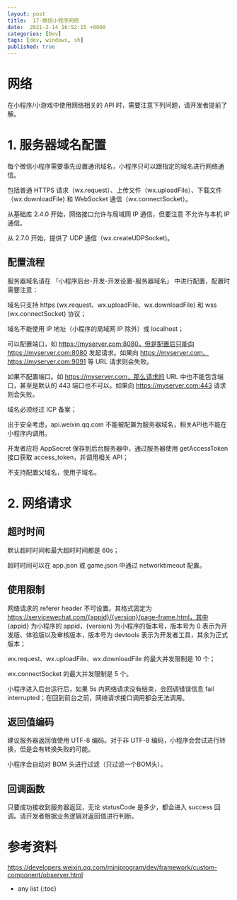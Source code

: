 ```yaml
---
layout: post
title:  17-微信小程序网络
date:  2021-2-14 16:52:15 +0800
categories: [Dev]
tags: [dev, windows, sh]
published: true
---
```


# 网络

在小程序/小游戏中使用网络相关的 API 时，需要注意下列问题，请开发者提前了解。

# 1. 服务器域名配置

每个微信小程序需要事先设置通讯域名，小程序只可以跟指定的域名进行网络通信。

包括普通 HTTPS 请求（wx.request）、上传文件（wx.uploadFile）、下载文件（wx.downloadFile) 和 WebSocket 通信（wx.connectSocket）。

从基础库 2.4.0 开始，网络接口允许与局域网 IP 通信，但要注意 不允许与本机 IP 通信。

从 2.7.0 开始，提供了 UDP 通信（wx.createUDPSocket)。

## 配置流程

服务器域名请在 「小程序后台-开发-开发设置-服务器域名」 中进行配置，配置时需要注意：

域名只支持 https (wx.request、wx.uploadFile、wx.downloadFile) 和 wss (wx.connectSocket) 协议；

域名不能使用 IP 地址（小程序的局域网 IP 除外）或 localhost；

可以配置端口，如 https://myserver.com:8080，但是配置后只能向 https://myserver.com:8080 发起请求。如果向 https://myserver.com、https://myserver.com:9091 等 URL 请求则会失败。

如果不配置端口。如 https://myserver.com，那么请求的 URL 中也不能包含端口，甚至是默认的 443 端口也不可以。如果向 https://myserver.com:443 请求则会失败。

域名必须经过 ICP 备案；

出于安全考虑，api.weixin.qq.com 不能被配置为服务器域名，相关API也不能在小程序内调用。 

开发者应将 AppSecret 保存到后台服务器中，通过服务器使用 getAccessToken 接口获取 access_token，并调用相关 API；

不支持配置父域名，使用子域名。


# 2. 网络请求

## 超时时间

默认超时时间和最大超时时间都是 60s；

超时时间可以在 app.json 或 game.json 中通过 networktimeout 配置。

## 使用限制

网络请求的 referer header 不可设置。其格式固定为 https://servicewechat.com/{appid}/{version}/page-frame.html，其中 {appid} 为小程序的 appid，{version} 为小程序的版本号，版本号为 0 表示为开发版、体验版以及审核版本，版本号为 devtools 表示为开发者工具，其余为正式版本；

wx.request、wx.uploadFile、wx.downloadFile 的最大并发限制是 10 个；

wx.connectSocket 的最大并发限制是 5 个。

小程序进入后台运行后，如果 5s 内网络请求没有结束，会回调错误信息 fail interrupted；在回到前台之前，网络请求接口调用都会无法调用。

## 返回值编码

建议服务器返回值使用 UTF-8 编码。对于非 UTF-8 编码，小程序会尝试进行转换，但是会有转换失败的可能。

小程序会自动对 BOM 头进行过滤（只过滤一个BOM头）。

## 回调函数

只要成功接收到服务器返回，无论 statusCode 是多少，都会进入 success 回调。请开发者根据业务逻辑对返回值进行判断。

# 参考资料

https://developers.weixin.qq.com/miniprogram/dev/framework/custom-component/observer.html

* any list
{:toc}

